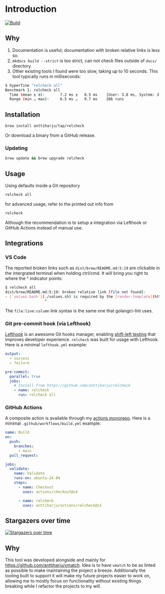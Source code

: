 # Introduction

[![Build](https://github.com/anttiharju/relcheck/actions/workflows/build.yml/badge.svg?event=push)](https://github.com/anttiharju/relcheck/actions/workflows/build.yml)

## Why

1. Documentation is useful; documentation with broken relative links is less so.
2. `mkdocs build --strict` is too strict, can not check files outside of `docs/` directory.
3. Other existing tools I found were too slow, taking up to 10 seconds. This tool typically runs in milliseconds:

```sh
$ hyperfine "relcheck all"
Benchmark 1: relcheck all
  Time (mean ± σ):       7.2 ms ±   0.5 ms    [User: 3.8 ms, System: 3.2 ms]
  Range (min … max):     6.5 ms …   9.7 ms    286 runs
```

## Installation

```sh
brew install anttiharju/tap/relcheck
```

Or download a binary from a GitHub release.

### Updating

```sh
brew update && brew upgrade relcheck
```

## Usage

Using defaults inside a Git repository

```sh
relcheck all
```

for advanced usage, refer to the printed out info from

```sh
relcheck
```

Although the recommendation is to setup a integration via Lefthook or GitHub Actions instead of manual use.

## Integrations

### VS Code

The reported broken links such as `dist/brew/README.md:5:19` are clickable in the intergrated terminal when holding ctrl/cmd. It will bring you right to where the ^ indicator points:

```sh
$ relcheck all
dist/brew/README.md:5:19: broken relative link (file not found):
- [`values.bash`](./values.sh) is required by the [render-template](https://github.com/anttiharju/actions/tree/v1/render-template) action.
                  ^
```

The `file:line:column` link syntax is the same one that golangci-lint uses.

### Git pre-commit hook (via Lefthook)

[Lefthook](https://github.com/evilmartians/lefthook) is an awesome Git hooks manager, enabling [shift-left testing](https://en.wikipedia.org/wiki/Shift-left_testing) that improves developer experience. `relcheck` was built for usage with Lefthook. Here is a minimal `lefthook.yml` example:

```yml
output:
  - success
  - failure

pre-commit:
  parallel: true
  jobs:
    # Install from https://github.com/anttiharju/relcheck
    - name: relcheck
      run: relcheck all
```

### GitHub Actions

A composite action is available through my [actions monorepo](https://github.com/anttiharju/actions/tree/v1/relcheck). Here is a minimal `.github/workflows/build.yml` example:

```yml
name: Build
on:
  push:
    branches:
      - main
  pull_request:

jobs:
  validate:
    name: Validate
    runs-on: ubuntu-24.04
    steps:
      - name: Checkout
        uses: actions/checkout@v4

      - name: relcheck
        uses: anttiharju/actions/relcheck@v1
```

## Stargazers over time

[![Stargazers over time](https://starchart.cc/anttiharju/relcheck.svg?variant=adaptive)](https://starchart.cc/anttiharju/relcheck)

## Why

This tool was developed alongside and mainly for https://github.com/anttiharju/vmatch. Idea is to have `vmatch` to be as linted as possible to make maintaining the project a breeze. Additionally the tooling built to support it will make my future projects easier to work on, allowing me to mostly focus on functionality without existing things breaking while I refactor the projects to my will.
